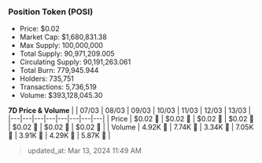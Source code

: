 
  ### Position Token (POSI)
  - Price: $0.02
  - Market Cap: $1,680,831.38
  - Max Supply: 100,000,000
  - Total Supply: 90,971,209.005
  - Circulating Supply: 90,191,263.061
  - Total Burn: 779,945.944
  - Holders: 735,751
  - Transactions: 5,736,519
  - Volume: $393,128,045.30

  **7D Price & Volume**
  | | 07&#x2F;03 | 08&#x2F;03 | 09&#x2F;03 | 10&#x2F;03 | 11&#x2F;03 | 12&#x2F;03 | 13&#x2F;03 |
  |---|---|---|---|---|---|---|---|
  | Price | $0.02 🚀 | $0.02 🚀 | $0.02 🚀 | $0.02 🚀 | $0.02 🚀 | $0.02 🚀 | $0.02 🚀 |
  | Volume | 4.92K 🔻 | 7.74K 🚀 | 3.34K 🔻 | 7.05K 🚀 | 3.91K 🔻 | 4.29K 🚀 | 5.87K 🚀 |

  > updated_at: Mar 13, 2024 11:49 AM

